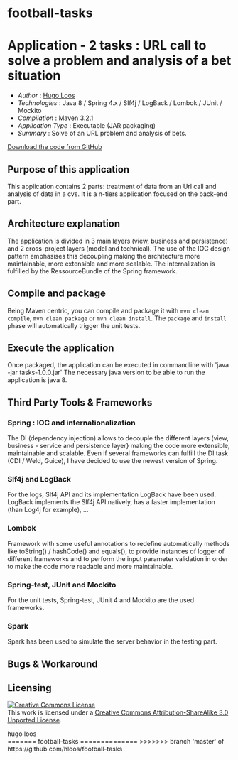 football-tasks
==============
# Application - 2 tasks : URL call to solve a problem and analysis of a bet situation

* *Author* : [Hugo Loos](hloos@outlook.com)
* *Technologies* : Java 8 / Spring 4.x / Slf4j / LogBack / Lombok / JUnit / Mockito
* *Compilation* : Maven 3.2.1
* *Application Type* : Executable (JAR packaging)
* *Summary* : Solve of an URL problem and analysis of bets.

[Download the code from GitHub](https://github.com/hloos/football-tasks)

## Purpose of this application

This application contains 2 parts: treatment of data from an Url call and analysis of data in a cvs. It is a n-tiers application focused on the back-end part.

## Architecture explanation

The application is divided in 3 main layers (view, business and persistence) and 2 cross-project layers (model and technical).
The use of the IOC design pattern emphasises this decoupling making the architecture more maintainable, more extensible 
and more scalable. The internalization is fulfilled by the RessourceBundle of the Spring framework.


## Compile and package

Being Maven centric, you can compile and package it with `mvn clean compile`, `mvn clean package` or 
`mvn clean install`. The `package` and `install` phase will automatically trigger the unit tests. 

## Execute the application

Once packaged, the application can be executed in commandline with 'java -jar tasks-1.0.0.jar'
The necessary java version to be able to run the application is java 8.

## Third Party Tools & Frameworks

### Spring : IOC and internationalization

The DI (dependency injection) allows to decouple the different layers (view, business - service and persistence layer} 
making the code more extensible, maintainable and scalable. 
Even if several frameworks can fulfill the DI task (CDI / Weld, Guice), I have decided to use the newest version of Spring. 

### Slf4j and LogBack

For the logs, Slf4j API and its implementation LogBack have been used. 
LogBack implements the Slf4j API natively, has a faster implementation (than Log4j for example), ...

### Lombok

Framework with some useful annotations to redefine automatically methods like toString() / hashCode() and equals(),
to provide instances of logger of different frameworks and to perform the input parameter validation in order to make the code 
more readable and more maintainable.  

### Spring-test, JUnit and Mockito

For the unit tests, Spring-test, JUnit 4 and Mockito are the used frameworks.

### Spark

Spark has been used to simulate the server behavior in the testing part.

## Bugs & Workaround


## Licensing

<a rel="license" href="http://creativecommons.org/licenses/by-sa/3.0/"><img alt="Creative Commons License" style="border-width:0" src="http://i.creativecommons.org/l/by-sa/3.0/88x31.png" /></a><br />This work is licensed under a <a rel="license" href="http://creativecommons.org/licenses/by-sa/3.0/">Creative Commons Attribution-ShareAlike 3.0 Unported License</a>.

<div class="footer">
    <span class="footerTitle"><span class="uc">h</span>ugo <span class="uc">l</span>oos</span>
</div>
=======
football-tasks
==============
>>>>>>> branch 'master' of https://github.com/hloos/football-tasks

